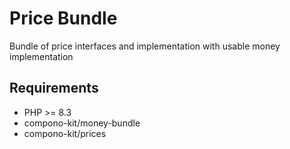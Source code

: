 # Price Bundle

Bundle of price interfaces and implementation with usable money implementation

## Requirements

* PHP >= 8.3
* compono-kit/money-bundle
* compono-kit/prices
